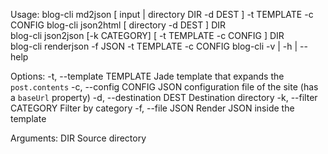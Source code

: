 Usage:
    blog-cli md2json [ input | directory DIR -d DEST ] -t TEMPLATE -c CONFIG 
    blog-cli json2html [ directory -d DEST ] DIR  
    blog-cli json2json [-k CATEGORY] [ -t TEMPLATE -c CONFIG ] DIR  
    blog-cli renderjson -f JSON -t TEMPLATE -c CONFIG 
    blog-cli -v | -h | --help 

Options: 
    -t, --template TEMPLATE   Jade template that expands the `post.contents` 
    -c, --config CONFIG       JSON configuration file of the site (has a `baseUrl` property)
    -d, --destination DEST    Destination directory
    -k, --filter CATEGORY     Filter by category
    -f, --file JSON           Render JSON inside the template

Arguments: 
    DIR         Source directory
